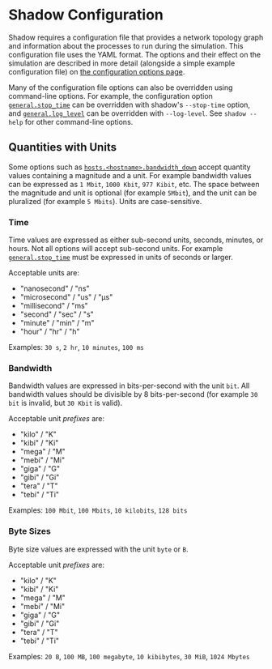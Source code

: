 # Shadow Configuration

Shadow requires a configuration file that provides a network topology graph and
information about the processes to run during the simulation. This configuration
file uses the YAML format. The options and their effect on the simulation are
described in more detail (alongside a simple example configuration file) on [the
configuration options page](shadow_config_options.md).

Many of the configuration file options can also be overridden using command-line
options. For example, the configuration option
[`general.stop_time`](shadow_config_options.md#generalstop_time) can be
overridden with shadow's `--stop-time` option, and
[`general.log_level`](shadow_config_options.md#generallog_level) can be
overridden with `--log-level`. See `shadow --help` for other command-line
options.

## Quantities with Units

Some options such as
[`hosts.<hostname>.bandwidth_down`](shadow_config_options.md#hostshostnamebandwidth_down)
accept quantity values containing a magnitude and a unit. For example bandwidth
values can be expressed as `1 Mbit`, `1000 Kbit`, `977 Kibit`, etc. The space
between the magnitude and unit is optional (for example `5Mbit`), and the unit
can be pluralized (for example `5 Mbits`). Units are case-sensitive.

### Time

Time values are expressed as either sub-second units, seconds, minutes, or
hours. Not all options will accept sub-second units. For example
[`general.stop_time`](shadow_config_options.md#generalstop_time) must be
expressed in units of seconds or larger.

Acceptable units are:

- "nanosecond" / "ns"
- "microsecond" / "us" / "μs"
- "millisecond" / "ms"
- "second" / "sec" / "s"
- "minute" / "min" / "m"
- "hour" / "hr" / "h"

Examples: `30 s`, `2 hr`, `10 minutes`, `100 ms`

### Bandwidth

Bandwidth values are expressed in bits-per-second with the unit `bit`. All
bandwidth values should be divisible by 8 bits-per-second (for example `30 bit`
is invalid, but `30 Kbit` is valid).

Acceptable unit *prefixes* are:

- "kilo" / "K"
- "kibi" / "Ki"
- "mega" / "M"
- "mebi" / "Mi"
- "giga" / "G"
- "gibi" / "Gi"
- "tera" / "T"
- "tebi" / "Ti"

Examples: `100 Mbit`, `100 Mbits`, `10 kilobits`, `128 bits`

### Byte Sizes

Byte size values are expressed with the unit `byte` or `B`.

Acceptable unit *prefixes* are:

- "kilo" / "K"
- "kibi" / "Ki"
- "mega" / "M"
- "mebi" / "Mi"
- "giga" / "G"
- "gibi" / "Gi"
- "tera" / "T"
- "tebi" / "Ti"

Examples: `20 B`, `100 MB`, `100 megabyte`, `10 kibibytes`, `30 MiB`, `1024 Mbytes`
